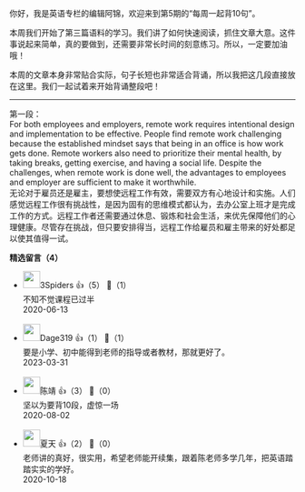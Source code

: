 你好，我是英语专栏的编辑阿锦，欢迎来到第5期的“每周一起背10句”。

本周我们开始了第三篇语料的学习。我们讲了如何快速阅读，抓住文章大意。这件事说起来简单，真的要做到，还需要非常长时间的刻意练习。所以，一定要加油哦！

本周的文章本身非常贴合实际，句子长短也非常适合背诵，所以我把这几段直接放在这里。我们一起试着来开始背诵整段吧！

* * *

第一段：  
For both employees and employers, remote work requires intentional design and implementation to be effective. People find remote work challenging because the established mindset says that being in an office is how work gets done. Remote workers also need to prioritize their mental health, by taking breaks, getting exercise, and having a social life. Despite the challenges, when remote work is done well, the advantages to employees and employer are sufficient to make it worthwhile.  
无论对于雇员还是雇主，要想使远程工作有效，需要双方有心地设计和实施。人们感觉远程工作很有挑战性，是因为固有的思维模式都认为，去办公室上班才是完成工作的方式。远程工作者还需要通过休息、锻炼和社会生活，来优先保障他们的心理健康。尽管存在挑战，但只要安排得当，远程工作给雇员和雇主带来的好处都足以使其值得一试。
<div><strong>精选留言（4）</strong></div><ul>
<li><img src="https://static001.geekbang.org/account/avatar/00/13/1e/71/54ff7b4e.jpg" width="30px"><span>3Spiders</span> 👍（5） 💬（1）<div>不知不觉课程已过半</div>2020-06-13</li><br/><li><img src="http://thirdwx.qlogo.cn/mmopen/vi_32/DYAIOgq83eoOYqOa5iaHzw2560ichD6B2oRm0OddstNXlc9jamyKicZWqu9UdbiaM0o7WoTRXXXGpETBmASj7j1aIw/132" width="30px"><span>Dage319</span> 👍（1） 💬（1）<div>要是小学、初中能得到老师的指导或者教材，那就更好了。</div>2023-03-31</li><br/><li><img src="https://static001.geekbang.org/account/avatar/00/11/82/1a/64ec25ff.jpg" width="30px"><span>陈靖</span> 👍（3） 💬（0）<div>坚以为要背10段，虚惊一场</div>2020-08-02</li><br/><li><img src="https://static001.geekbang.org/account/avatar/00/13/08/fd/8121b2bc.jpg" width="30px"><span>夏天</span> 👍（2） 💬（0）<div>老师讲的真好，很实用，希望老师能开续集，跟着陈老师多学几年，把英语踏踏实实的学好。</div>2020-10-18</li><br/>
</ul>